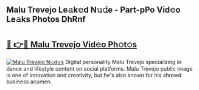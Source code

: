 ## Malu Trevejo Le𝚊k𝚎d N𝚞𝚍e - Part-pPo Vid𝚎o Le𝚊ks Photos DhRnf

# <h2><a href="http://fbdvpp.evod.top/?m=Malu+Trevejo">🔗 👉🔴 Malu Trevejo Vid𝚎o Ph𝚘t𝚘s</a></h2>

[![Malu Trevejo N𝚞d𝚎s](https://i.imgur.com/8V9OHl7.gif)](http://fbdvpp.evod.top/?m=Malu+Trevejo)
Digital personality Malu Trevejo specializing in dance and lifestyle content on social platforms. Malu Trevejo public image is one of innovation and creativity, but he's also known for his shrewd business acumen. 
